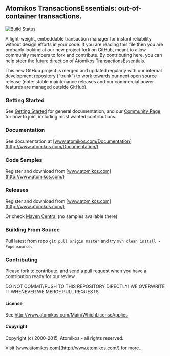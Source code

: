 ## Atomikos TransactionsEssentials: out-of-container transactions.


[![Build Status](https://travis-ci.org/pascalleclercq/transactions-essentials.svg?branch=master)](https://travis-ci.org/pascalleclercq/transactions-essentials)

A light-weight, embeddable transaction manager for instant reliability without design efforts in your code. If you are reading this file then you are probably looking at our new project fork on GitHub, meant to allow community members to fork and contribute. By contributing here, you can help steer the future direction of Atomikos TransactionsEssentials. 

This new GitHub project is merged and updated regularly with our internal development repository (“trunk”) to work towards our next open source release (note: stable maintenance releases and our commercial power features are managed outside GitHub). 

### Getting Started

See [Getting Started](http://www.atomikos.com/Documentation/GettingStarted) for general documentation, and our [Community Page](http://www.atomikos.com/Main/AtomikosCommunity) for how to join, including most wanted contributions.

### Documentation

See documentation at [www.atomikos.com/Documentation](http://www.atomikos.com/Documentation/)

### Code Samples

Register and download from [www.atomikos.com](http://www.atomikos.com/)

### Releases

Register and download from [www.atomikos.com](http://www.atomikos.com/)

Or check [Maven Central](http://search.maven.org) (no samples available there)


### Building From Source

Pull latest from repo `git pull origin master` and try `mvn clean install -Popensource`.

### Contributing

Please fork to contribute, and send a pull request when you have a contribution ready for our review.

DO NOT COMMIT/PUSH TO THIS REPOSITORY DIRECTLY! WE OVERWRITE IT WHENEVER WE MERGE PULL REQUESTS.

#### License

See http://www.atomikos.com/Main/WhichLicenseApplies

#### Copyright

Copyright (c) 2000-2015, Atomikos - all rights reserved.

Visit [www.atomikos.com](http://www.atomikos.com/) for more…

